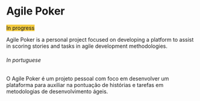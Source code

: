 # Agile Poker

<span style="background-color: #F3CA40">In progress</span>

Agile Poker is a personal project focused on developing a platform to assist in scoring stories and tasks in agile development methodologies.

###### In portuguese

O Agile Poker é um projeto pessoal com foco em desenvolver um plataforma para auxiliar na pontuação de histórias e tarefas em metodologias de desenvolvimento ágeis.
